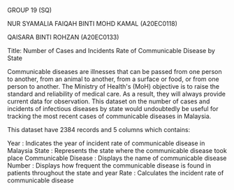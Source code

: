 GROUP 19 (SQ) 

NUR SYAMALIA FAIQAH BINTI MOHD KAMAL (A20EC0118)

QAISARA BINTI ROHZAN (A20EC0133)

Title: Number of Cases and Incidents Rate of Communicable Disease by State

Communicable diseases are illnesses that can be passed from one person to another, from an animal to another, from a surface or food, or from one person to another. The Ministry of Health's (MoH) objective is to raise the standard and reliability of medical care. As a result, they will always provide current data for observation. This dataset on the number of cases and incidents of infectious diseases by state would undoubtedly be useful for tracking the most recent cases of communicable diseases in Malaysia.

This dataset have 2384 records and 5 columns which contains:

Year : Indicates the year of incident rate of communicable disease in Malaysia
State : Represents the state where the communicable disease took place
Communicable Disease : Displays the name of communicable disease
Number : Displays how frequent the communicable disease is found in patients throughout the state and year
Rate : Calculates the incident rate of communicable disease

